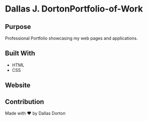 # Dallas J. DortonPortfolio-of-Work

## Purpose
Professional Portfolio showcasing my web pages and applications. 

## Built With
* HTML
* CSS

## Website

## Contribution
Made with ❤️ by Dallas Dorton
